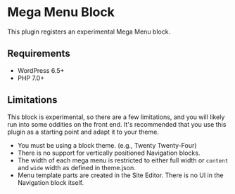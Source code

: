 # Mega Menu Block

This plugin registers an experimental Mega Menu block.

## Requirements

- WordPress 6.5+
- PHP 7.0+

## Limitations

This block is experimental, so there are a few limitations, and you will likely run into some oddities on the front end. It's recommended that you use this plugin as a starting point and adapt it to your theme.

- You must be using a block theme. (e.g., Twenty Twenty-Four)
- There is no support for vertically positioned Navigation blocks.
- The width of each mega menu is restricted to either full width or `content` and `wide` width as defined in theme.json.
- Menu template parts are created in the Site Editor. There is no UI in the Navigation block itself.
